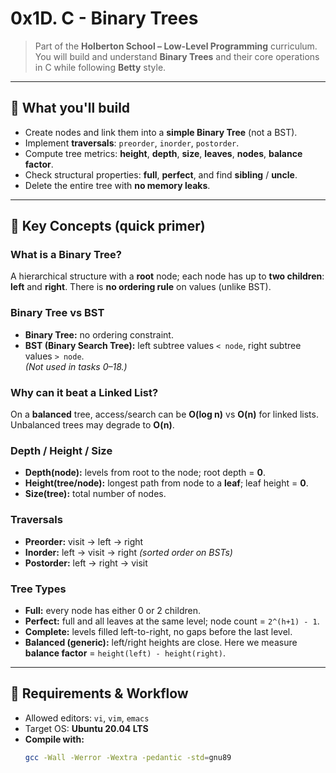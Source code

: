 # 0x1D. C - Binary Trees

> Part of the **Holberton School – Low-Level Programming** curriculum. You will build and understand **Binary Trees** and their core operations in C while following **Betty** style.

---

## 🎯 What you'll build
- Create nodes and link them into a **simple Binary Tree** (not a BST).
- Implement **traversals**: `preorder`, `inorder`, `postorder`.
- Compute tree metrics: **height**, **depth**, **size**, **leaves**, **nodes**, **balance factor**.
- Check structural properties: **full**, **perfect**, and find **sibling** / **uncle**.
- Delete the entire tree with **no memory leaks**.

---

## 🧠 Key Concepts (quick primer)
### What is a Binary Tree?
A hierarchical structure with a **root** node; each node has up to **two children**: **left** and **right**. There is **no ordering rule** on values (unlike BST).

### Binary Tree vs **BST**
- **Binary Tree:** no ordering constraint.
- **BST (Binary Search Tree):** left subtree values `< node`, right subtree values `> node`.  
  *(Not used in tasks 0–18.)*

### Why can it beat a Linked List?
On a **balanced** tree, access/search can be **O(log n)** vs **O(n)** for linked lists.  
Unbalanced trees may degrade to **O(n)**.

### Depth / Height / Size
- **Depth(node):** levels from root to the node; root depth = **0**.
- **Height(tree/node):** longest path from node to a **leaf**; leaf height = **0**.
- **Size(tree):** total number of nodes.

### Traversals
- **Preorder:** visit → left → right  
- **Inorder:** left → visit → right *(sorted order on BSTs)*  
- **Postorder:** left → right → visit

### Tree Types
- **Full:** every node has either 0 or 2 children.  
- **Perfect:** full and all leaves at the same level; node count = `2^(h+1) - 1`.  
- **Complete:** levels filled left-to-right, no gaps before the last level.  
- **Balanced (generic):** left/right heights are close. Here we measure **balance factor** = `height(left) - height(right)`.

---

## 🧾 Requirements & Workflow
- Allowed editors: `vi`, `vim`, `emacs`
- Target OS: **Ubuntu 20.04 LTS**
- **Compile with:**
  ```bash
  gcc -Wall -Werror -Wextra -pedantic -std=gnu89

